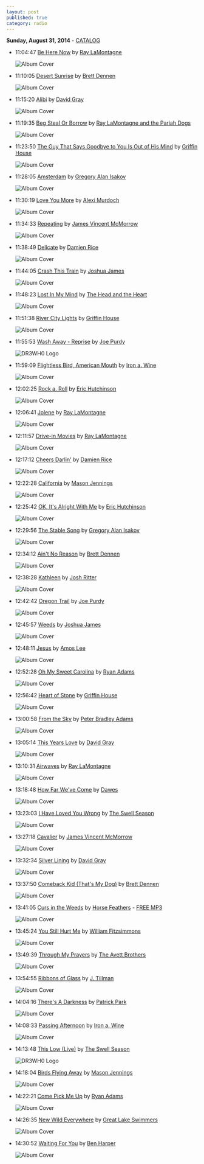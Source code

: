 ```yaml
---
layout: post
published: true
category: radio
---
```


**Sunday, August 31, 2014** - [CATALOG](/2014/08/31/Ray-LaMontagne-radio-catalog)

*   11:04:47  [Be Here Now](http://goo.gl/m29U1) by [Ray LaMontagne](http://www.last.fm/music/Ray+LaMontagne)

    ![Album Cover](http://userserve-ak.last.fm/serve/174s/9044695.png "Till The Sun Turns Black")

*   11:10:05  [Desert Sunrise](http://goo.gl/2lmMvv) by [Brett Dennen](http://www.last.fm/music/Brett+Dennen)

    ![Album Cover](http://userserve-ak.last.fm/serve/174s/54764365.jpg "Brett Dennen")

*   11:15:20  [Alibi](http://goo.gl/REqS6C) by [David Gray](http://www.last.fm/music/David+Gray)

    ![Album Cover](http://userserve-ak.last.fm/serve/174s/63367923.png "Life In Slow Motion")

*   11:19:35  [Beg Steal Or Borrow](http://goo.gl/x2UCT4) by [Ray LaMontagne and the Pariah Dogs](http://www.last.fm/music/Ray+LaMontagne+and+the+Pariah+Dogs)

    ![Album Cover](http://userserve-ak.last.fm/serve/174s/98297597.jpg "God Willin' & The Creek Don't Rise")

*   11:23:50  [The Guy That Says Goodbye to You Is Out of His Mind](http://goo.gl/0TTjCY) by [Griffin House](http://www.last.fm/music/Griffin+House)

    ![Album Cover](http://userserve-ak.last.fm/serve/174s/98208193.jpg "Flying Upside Down")

*   11:28:05  [Amsterdam](http://goo.gl/5jxTgF) by [Gregory Alan Isakov](http://www.last.fm/music/Gregory+Alan+Isakov)

    ![Album Cover](http://userserve-ak.last.fm/serve/174s/91740185.jpg "The Weatherman")

*   11:30:19  [Love You More](http://goo.gl/K19Z2I) by [Alexi Murdoch](http://www.last.fm/music/Alexi+Murdoch)

    ![Album Cover](http://userserve-ak.last.fm/serve/174s/59580503.jpg "Time Without Consequence")

*   11:34:33  [Repeating](http://goo.gl/bNoZyH) by [James Vincent McMorrow](http://www.last.fm/music/James+Vincent+McMorrow)

    ![Album Cover](http://userserve-ak.last.fm/serve/174s/96392577.png "Post Tropical")

*   11:38:49  [Delicate](http://goo.gl/wbe7z) by [Damien Rice](http://www.last.fm/music/Damien+Rice)

    ![Album Cover](http://userserve-ak.last.fm/serve/174s/69553578.png "O")

*   11:44:05  [Crash This Train](http://goo.gl/fxCQdU) by [Joshua James](http://www.last.fm/music/Joshua+James)

    ![Album Cover](http://userserve-ak.last.fm/serve/174s/94204441.png "Crash This Train")

*   11:48:23  [Lost In My Mind](http://goo.gl/pKBrYY) by [The Head and the Heart](http://www.last.fm/music/The+Head+and+the+Heart)

    ![Album Cover](http://userserve-ak.last.fm/serve/174s/67663444.png "The Head and The Heart")

*   11:51:38  [River City Lights](http://goo.gl/gAM9fc) by [Griffin House](http://www.last.fm/music/Griffin+House)

    ![Album Cover](http://userserve-ak.last.fm/serve/174s/53278839.jpg "The Learner")

*   11:55:53  [Wash Away - Reprise](http://goo.gl/VDbqkN) by [Joe Purdy](http://www.last.fm/music/Joe+Purdy)

    ![DR3WH0 Logo](https://dl.dropboxusercontent.com/u/8239797/DR3WH0.png "DR3WH0 RadioBlog")

*   11:59:09  [Flightless Bird, American Mouth](http://goo.gl/kh0A86) by [Iron a. Wine](http://www.last.fm/music/Iron+a.+Wine)

    ![Album Cover](http://userserve-ak.last.fm/serve/174s/69381822.png "The Shepherd's Dog")

*   12:02:25  [Rock a. Roll](http://goo.gl/Jlx9hk) by [Eric Hutchinson](http://www.last.fm/music/Eric+Hutchinson)

    ![Album Cover](http://userserve-ak.last.fm/serve/174s/94499351.png "Sounds Like This")

*   12:06:41  [Jolene](http://goo.gl/r9n7XM) by [Ray LaMontagne](http://www.last.fm/music/Ray+LaMontagne)

    ![Album Cover](http://userserve-ak.last.fm/serve/174s/100759045.png "Trouble")

*   12:11:57  [Drive-in Movies](http://goo.gl/iUQad5) by [Ray LaMontagne](http://www.last.fm/music/Ray+LaMontagne)

    ![Album Cover](http://userserve-ak.last.fm/serve/174s/97662339.jpg "Supernova")

*   12:17:12  [Cheers Darlin'](http://goo.gl/C2zHW) by [Damien Rice](http://www.last.fm/music/Damien+Rice)

    ![Album Cover](http://userserve-ak.last.fm/serve/174s/69553578.png "O")

*   12:22:28  [California](http://goo.gl/8IJYM2) by [Mason Jennings](http://www.last.fm/music/Mason+Jennings)

    ![Album Cover](http://userserve-ak.last.fm/serve/174s/50393143.jpg "Mason Jennings")

*   12:25:42  [OK, It's Alright With Me](http://goo.gl/QjbjZ7) by [Eric Hutchinson](http://www.last.fm/music/Eric+Hutchinson)

    ![Album Cover](http://userserve-ak.last.fm/serve/174s/94499351.png "Sounds Like This")

*   12:29:56  [The Stable Song](http://goo.gl/eGBzaM) by [Gregory Alan Isakov](http://www.last.fm/music/Gregory+Alan+Isakov)

    ![Album Cover](http://userserve-ak.last.fm/serve/174s/9934431.jpg "That Sea, The Gambler")

*   12:34:12  [Ain't No Reason](http://goo.gl/bdZs70) by [Brett Dennen](http://www.last.fm/music/Brett+Dennen)

    ![Album Cover](http://userserve-ak.last.fm/serve/174s/92672775.png "So Much More")

*   12:38:28  [Kathleen](http://goo.gl/16H6QI) by [Josh Ritter](http://www.last.fm/music/Josh+Ritter)

    ![Album Cover](http://userserve-ak.last.fm/serve/174s/83696839.jpg "Hello Starling")

*   12:42:42  [Oregon Trail](http://goo.gl/5Xk30p) by [Joe Purdy](http://www.last.fm/music/Joe+Purdy)

    ![Album Cover](http://userserve-ak.last.fm/serve/174s/55538345.jpg "This American")

*   12:45:57  [Weeds](http://goo.gl/3otPve) by [Joshua James](http://www.last.fm/music/Joshua+James)

    ![Album Cover](http://userserve-ak.last.fm/serve/174s/81515345.jpg "Build Me This (Bonus Track Version)")

*   12:48:11  [Jesus](http://goo.gl/88h2Z7) by [Amos Lee](http://www.last.fm/music/Amos+Lee)

    ![Album Cover](http://userserve-ak.last.fm/serve/174s/57233051.png "Mission Bell")

*   12:52:28  [Oh My Sweet Carolina](http://goo.gl/03zWpU) by [Ryan Adams](http://www.last.fm/music/Ryan+Adams)

    ![Album Cover](http://userserve-ak.last.fm/serve/174s/31991877.png "Heartbreaker")

*   12:56:42  [Heart of Stone](http://goo.gl/P0fEae) by [Griffin House](http://www.last.fm/music/Griffin+House)

    ![Album Cover](http://userserve-ak.last.fm/serve/174s/98208193.jpg "Flying Upside Down")

*   13:00:58  [From the Sky](http://goo.gl/Yk33cH) by [Peter Bradley Adams](http://www.last.fm/music/Peter+Bradley+Adams)

    ![Album Cover](http://userserve-ak.last.fm/serve/174s/64221729.jpg "Traces")

*   13:05:14  [This Years Love](http://goo.gl/z6Rsvc) by [David Gray](http://www.last.fm/music/David+Gray)

    ![Album Cover](http://userserve-ak.last.fm/serve/174s/58013879.png "White Ladder")

*   13:10:31  [Airwaves](http://goo.gl/xnVVeQ) by [Ray LaMontagne](http://www.last.fm/music/Ray+LaMontagne)

    ![Album Cover](http://userserve-ak.last.fm/serve/174s/97662339.jpg "Supernova")

*   13:18:48  [How Far We've Come](http://goo.gl/i5mDTG) by [Dawes](http://www.last.fm/music/Dawes)

    ![Album Cover](http://userserve-ak.last.fm/serve/174s/91134615.jpg "Nothing Is Wrong")

*   13:23:03  [I Have Loved You Wrong](http://goo.gl/Uk6ji8) by [The Swell Season](http://www.last.fm/music/The+Swell+Season)

    ![Album Cover](http://userserve-ak.last.fm/serve/174s/74013928.jpg "Strict Joy")

*   13:27:18  [Cavalier](http://goo.gl/ceULfY) by [James Vincent McMorrow](http://www.last.fm/music/James+Vincent+McMorrow)

    ![Album Cover](http://userserve-ak.last.fm/serve/174s/96392577.png "Post Tropical")

*   13:32:34  [Silver Lining](http://goo.gl/fEuxDJ) by [David Gray](http://www.last.fm/music/David+Gray)

    ![Album Cover](http://userserve-ak.last.fm/serve/174s/58013879.png "White Ladder")

*   13:37:50  [Comeback Kid (That's My Dog)](http://goo.gl/NDKqVL) by [Brett Dennen](http://www.last.fm/music/Brett+Dennen)

    ![Album Cover](http://userserve-ak.last.fm/serve/174s/86303913.jpg "The Definitive Collection")

*   13:41:05  [Curs in the Weeds](http://goo.gl/mQ3Uf2) by [Horse Feathers](http://www.last.fm/music/Horse+Feathers) - [FREE MP3](http://goo.gl/DA8KSN)

    ![Album Cover](http://userserve-ak.last.fm/serve/174s/24117671.jpg "House With No Home")

*   13:45:24  [You Still Hurt Me](http://goo.gl/VjxdFY) by [William Fitzsimmons](http://www.last.fm/music/William+Fitzsimmons)

    ![Album Cover](http://userserve-ak.last.fm/serve/174s/67155492.png "The Sparrow And The Crow")

*   13:49:39  [Through My Prayers](http://goo.gl/VZLJhU) by [The Avett Brothers](http://www.last.fm/music/The+Avett+Brothers)

    ![Album Cover](http://userserve-ak.last.fm/serve/174s/89523967.png "The Carpenter")

*   13:54:55  [Ribbons of Glass](http://goo.gl/Mie9vw) by [J. Tillman](http://www.last.fm/music/J.+Tillman)

    ![Album Cover](http://userserve-ak.last.fm/serve/174s/12451247.jpg "Cancer And Delirium")

*   14:04:16  [There's A Darkness](http://goo.gl/SQskCR) by [Patrick Park](http://www.last.fm/music/Patrick+Park)

    ![Album Cover](http://userserve-ak.last.fm/serve/174s/73120270.jpg "Everyone's In Everyone")

*   14:08:33  [Passing Afternoon](http://goo.gl/T5ds1B) by [Iron a. Wine](http://www.last.fm/music/Iron+a.+Wine)

    ![Album Cover](http://images.amazon.com/images/P/B00064WSUA.01._SCMZZZZZZZ_.jpg "Passing Afternoon")

*   14:13:48  [This Low (Live)](http://goo.gl/VsEdzv) by [The Swell Season](http://www.last.fm/music/The+Swell+Season)

    ![DR3WH0 Logo](https://dl.dropboxusercontent.com/u/8239797/DR3WH0.png "DR3WH0 RadioBlog")

*   14:18:04  [Birds Flying Away](http://goo.gl/E4IcIB) by [Mason Jennings](http://www.last.fm/music/Mason+Jennings)

    ![Album Cover](http://userserve-ak.last.fm/serve/174s/93259197.jpg "Birds Flying Away")

*   14:22:21  [Come Pick Me Up](http://goo.gl/9RcsMg) by [Ryan Adams](http://www.last.fm/music/Ryan+Adams)

    ![Album Cover](http://userserve-ak.last.fm/serve/174s/31991877.png "Heartbreaker")

*   14:26:35  [New Wild Everywhere](http://goo.gl/8N6Uum) by [Great Lake Swimmers](http://www.last.fm/music/Great+Lake+Swimmers)

    ![Album Cover](http://userserve-ak.last.fm/serve/174s/76171864.png "New Wild Everywhere")

*   14:30:52  [Waiting For You](http://goo.gl/cjbnfy) by [Ben Harper](http://www.last.fm/music/Ben+Harper)

    ![Album Cover](http://userserve-ak.last.fm/serve/174s/75697116.jpg "Both Sides Of The Gun")

